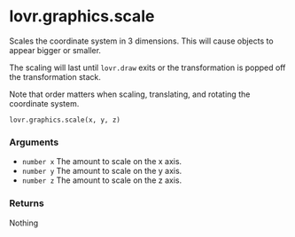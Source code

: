 <!--
category: reference
-->

lovr.graphics.scale
===

Scales the coordinate system in 3 dimensions.  This will cause objects to appear bigger or smaller.

The scaling will last until `lovr.draw` exits or the transformation is popped off the transformation
stack.

Note that order matters when scaling, translating, and rotating the coordinate system.

    lovr.graphics.scale(x, y, z)

### Arguments

- `number x` The amount to scale on the x axis.
- `number y` The amount to scale on the y axis.
- `number z` The amount to scale on the z axis.

### Returns

Nothing
